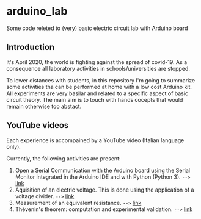 # arduino_lab
Some code releted to (very) basic electric circuit lab with Arduino board

## Introduction
It's April 2020, the world is fighting against the spread of covid-19. As a consequence all laboratory activities in schools/universities are stopped.

To lower distances with students,  in this repository I'm going to summarize some activities tha can be performed at home with a low cost Arduino kit. All experiments are very basilar and related to a specific aspect of basic circuit theory. The main aim is to touch with hands cocepts that would remain otherwise too abstact.

## YouTube videos

Each experience is accompained by a YouTube video (Italian language only).

Currently, the following activities are present:
1. Open a Serial Communication with the Arduino board using the Serial Monitor integrated in the Arduino IDE and with Python (Python 3). `-->` [link](https://youtu.be/KZg1jX5p-ms)
2. Aquisition of an electric voltage. This is done using the application of a voltage divider. `-->` [link](https://youtu.be/61yXr3oFXwI)
3. Measurement of an equivalent resistance. `-->` [link](https://youtu.be/He_-ysi0Rd0)
4. Thévenin's theorem: computation and experimental validation. `-->` [link](https://youtu.be/x--Q7AAMXXM)
